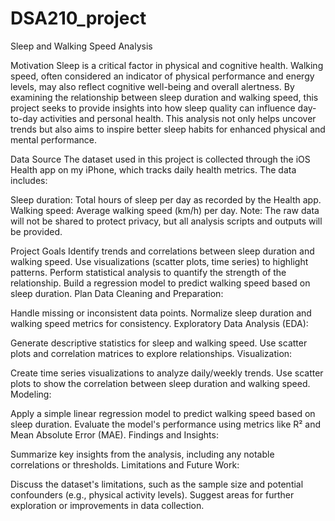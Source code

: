 # DSA210_project
Sleep and Walking Speed Analysis

Motivation
Sleep is a critical factor in physical and cognitive health. Walking speed, often considered an indicator of physical performance and energy levels, may also reflect cognitive well-being and overall alertness. By examining the relationship between sleep duration and walking speed, this project seeks to provide insights into how sleep quality can influence day-to-day activities and personal health. This analysis not only helps uncover trends but also aims to inspire better sleep habits for enhanced physical and mental performance.

Data Source
The dataset used in this project is collected through the iOS Health app on my iPhone, which tracks daily health metrics. The data includes:

Sleep duration: Total hours of sleep per day as recorded by the Health app.
Walking speed: Average walking speed (km/h) per day.
Note: The raw data will not be shared to protect privacy, but all analysis scripts and outputs will be provided.

Project Goals
Identify trends and correlations between sleep duration and walking speed.
Use visualizations (scatter plots, time series) to highlight patterns.
Perform statistical analysis to quantify the strength of the relationship.
Build a regression model to predict walking speed based on sleep duration.
Plan
Data Cleaning and Preparation:

Handle missing or inconsistent data points.
Normalize sleep duration and walking speed metrics for consistency.
Exploratory Data Analysis (EDA):

Generate descriptive statistics for sleep and walking speed.
Use scatter plots and correlation matrices to explore relationships.
Visualization:

Create time series visualizations to analyze daily/weekly trends.
Use scatter plots to show the correlation between sleep duration and walking speed.
Modeling:

Apply a simple linear regression model to predict walking speed based on sleep duration.
Evaluate the model's performance using metrics like R² and Mean Absolute Error (MAE).
Findings and Insights:

Summarize key insights from the analysis, including any notable correlations or thresholds.
Limitations and Future Work:

Discuss the dataset's limitations, such as the sample size and potential confounders (e.g., physical activity levels).
Suggest areas for further exploration or improvements in data collection.
